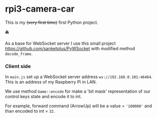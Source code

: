 # rpi3-camera-car

This is my <del>(very first time)</del> first Python project.

:oncoming_police_car:


As a base for WebSocket server I use this small project
https://github.com/sanketplus/PyWSocket
with modified method `decode_frame`.


### Client side

In `main.js` set up a WebSocket server address `ws://192.168.0.101:46464`. This is an address of my Raspberry Pi in LAN.

We use method `Game::encode` for make a 'bit mask' representation of our control keys state and encode it to int.

For example, forward command (ArrowUp) will be a value = `'100000'` and than encoded to int = `32`. 